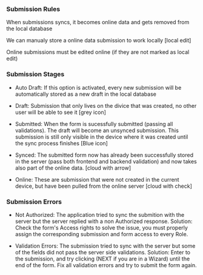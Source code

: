 ### Submission Rules

When submissions syncs, it becomes online data and gets removed from the local database

We can manualy store a online data submission to work locally [local edit]

Online submissions must be edited online (if they are not marked as local edit)

### Submission Stages

* Auto Draft: If this option is activated, every new submission will be automatically stored
as a new draft in the local database

* Draft: Submission that only lives on the divice that was created, no other user will be able to see it [grey icon]

* Submitted: When the form is sucessfully submitted (passing all validations). The draft will become an
unsynced submission. This submission is still only visible in the device where it was created
until the sync process finishes [Blue icon]

* Synced: The submitted form now has already been successfully stored in the server (pass both frontend and backend
validation) and now takes also part of the online data. [cloud with arrow]

* Online: These are submission that were not created in the current device, but have been pulled from
the online server [cloud with check]

### Submission Errors

* Not Authorized: 
The application tried to sync the submition with the server but the server replied
with a non Authorized response. Solution: Check the form's Access rights to solve the issue, you must properly assign
the corresponding submission and form access to every Role.

* Validation Errors: 
The submission tried to sync with the server but some of the fields did not pass the server
side validations.
Solution: Enter to the submission, and try clicking (NEXT if you are in a Wizard) until the end of the form.
Fix all validation errors and try to submit the form again.
